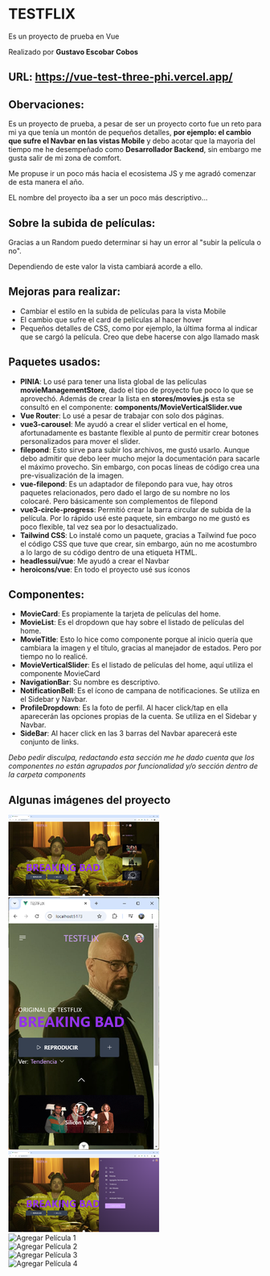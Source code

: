 # TESTFLIX

Es un proyecto de prueba en Vue

Realizado por **Gustavo Escobar Cobos**

## **URL:** <a href="https://vue-test-three-phi.vercel.app/" target="_blank">https://vue-test-three-phi.vercel.app/</a>

## Obervaciones:


Es un proyecto de prueba, a pesar de ser un proyecto corto fue un reto para mi ya que tenía un montón de pequeños detalles, **por ejemplo: el cambio que sufre el Navbar en las vistas Mobile** y debo acotar que la mayoría del tiempo me he desempeñado como **Desarrollador Backend**, sin embargo me gusta salir de mi zona de comfort. 

Me propuse ir un poco más hacia el ecosistema JS y me agradó comenzar de esta manera el año.

EL nombre del proyecto iba a ser un poco más descriptivo...

## Sobre la subida de películas:

Gracias a un Random puedo determinar si hay un error al "subir la película o no".

Dependiendo de este valor la vista cambiará acorde a ello.


## Mejoras para realizar:

+ Cambiar el estilo en la subida de películas para la vista Mobile
+ El cambio que sufre el card de películas al hacer hover
+ Pequeños detalles de CSS, como por ejemplo, la última forma al indicar que se cargó la película. Creo que debe hacerse con algo llamado mask


## Paquetes usados:

+ **PINIA**: Lo usé para tener una lista global de las películas **movieManagementStore**, dado el tipo de proyecto fue poco lo que se aprovechó. Además de crear la lista en **stores/movies.js** esta se consultó en el componente: **components/MovieVerticalSlider.vue**
+ **Vue Router**: Lo usé a pesar de trabajar con solo dos páginas.
+ **vue3-carousel**: Me ayudó a crear el slider vertical en el home, afortunadamente es bastante flexible al punto de permitir crear botones personalizados para mover el slider.
+ **filepond**: Esto sirve para subir los archivos, me gustó usarlo. Aunque debo admitir que debo leer mucho mejor la documentación para sacarle el máximo provecho. Sin embargo, con pocas líneas de código crea una pre-visualización de la imagen.
+ **vue-filepond**: Es un adaptador de filepondo para vue, hay otros paquetes relacionados, pero dado el largo de su nombre no los colocaré. Pero básicamente son complementos de filepond
+ **vue3-circle-progress**: Permitió crear la barra circular de subida de la película. Por lo rápido usé este paquete, sin embargo no me gustó es poco flexible, tal vez sea por lo desactualizado.
+ **Tailwind CSS**: Lo instalé como un paquete, gracias a Tailwind fue poco el código CSS que tuve que crear, sin embargo, aún no me acostumbro a lo largo de su código dentro de una etiqueta HTML.
+ **headlessui/vue**: Me ayudó a crear el Navbar
+ **heroicons/vue**: En todo el proyecto usé sus íconos


## Componentes:

+ **MovieCard**: Es propiamente la tarjeta de películas del home.
+ **MovieList**: Es el dropdown que hay sobre el listado de películas del home.
+ **MovieTitle**: Esto lo hice como componente porque al inicio quería que cambiara la imagen y el título, gracias al manejador de estados. Pero por tiempo no lo realicé.
+ **MovieVerticalSlider**: Es el listado de películas del home, aquí utiliza el componente MovieCard
+ **NavigationBar**: Su nombre es descriptivo.
+ **NotificationBell**: Es el ícono de campana de notificaciones. Se utiliza en el Sidebar y Navbar.
+ **ProfileDropdown**: Es la foto de perfil. Al hacer click/tap en ella aparecerán las opciones propias de la cuenta. Se utiliza en el Sidebar y Navbar.
+ **SideBar**: Al hacer click en las 3 barras del Navbar aparecerá este conjunto de links.

*Debo pedir disculpa, redactando esta sección me he dado cuenta que los componentes no están agrupados por funcionalidad y/o sección dentro de la carpeta components*


## Algunas imágenes del proyecto

<img src="https://raw.githubusercontent.com/gutoccs/vue-test/refs/heads/main/img-readme/home_1.png" alt="Home 1" width="300">

<br>

<img src="https://raw.githubusercontent.com/gutoccs/vue-test/refs/heads/main/img-readme/home_2.png" alt="Home 2" width="300">

<br>

<img src="https://raw.githubusercontent.com/gutoccs/vue-test/refs/heads/main/img-readme/home_3.png" alt="Home 3" width="300">

<br>

<img src="https://raw.githubusercontent.com/gutoccs/vue-test/refs/heads/main/img-readme/agregar_pel%C3%ADcula_1.png" alt="Agregar Película 1" width="300">

<br>

<img src="https://raw.githubusercontent.com/gutoccs/vue-test/refs/heads/main/img-readme/agregar_pel%C3%ADcula_2.png" alt="Agregar Película 2" width="300">

<br>

<img src="https://raw.githubusercontent.com/gutoccs/vue-test/refs/heads/main/img-readme/agregar_pel%C3%ADcula_3.png" alt="Agregar Película 3" width="300">

<br>

<img src="https://raw.githubusercontent.com/gutoccs/vue-test/refs/heads/main/img-readme/agregar_pel%C3%ADcula_4.png" alt="Agregar Película 4" width="300">
